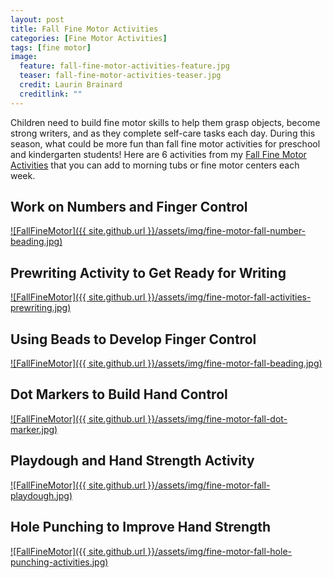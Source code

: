 ```yaml
---
layout: post
title: Fall Fine Motor Activities
categories: [Fine Motor Activities]
tags: [fine motor]
image:
  feature: fall-fine-motor-activities-feature.jpg
  teaser: fall-fine-motor-activities-teaser.jpg
  credit: Laurin Brainard
  creditlink: ""
---
```

Children need to build fine motor skills to help them grasp objects, become strong writers, and as they complete self-care tasks each day. During this season, what could be more fun than fall fine motor activities for preschool and kindergarten students! Here are 6 activities from my [Fall Fine Motor Activities](https://www.teacherspayteachers.com/Product/Fall-Fine-Motor-Skills-Activities-Hole-Punch-Tracing-Prewriting-Playdough-More-8039943?st=41030671373b72ebc21c69d36073ba04&utm_source=PB%20Blog&utm_campaign=Fine%20Motor%20Activities) that you can add to morning tubs or fine motor centers each week. 

## Work on Numbers and Finger Control

[![FallFineMotor]({{ site.github.url }}/assets/img/fine-motor-fall-number-beading.jpg)](https://www.teacherspayteachers.com/Product/Fall-Fine-Motor-Skills-Activities-Hole-Punch-Tracing-Prewriting-Playdough-More-8039943?st=41030671373b72ebc21c69d36073ba04&utm_source=PB%20Blog&utm_campaign=Fine%20Motor%20Activities)


## Prewriting Activity to Get Ready for Writing

[![FallFineMotor]({{ site.github.url }}/assets/img/fine-motor-fall-activities-prewriting.jpg)](https://www.teacherspayteachers.com/Product/Fall-Fine-Motor-Skills-Activities-Hole-Punch-Tracing-Prewriting-Playdough-More-8039943?st=41030671373b72ebc21c69d36073ba04&utm_source=PB%20Blog&utm_campaign=Fine%20Motor%20Activities)

## Using Beads to Develop Finger Control 

[![FallFineMotor]({{ site.github.url }}/assets/img/fine-motor-fall-beading.jpg)](https://www.teacherspayteachers.com/Product/Fall-Fine-Motor-Skills-Activities-Hole-Punch-Tracing-Prewriting-Playdough-More-8039943?st=41030671373b72ebc21c69d36073ba04&utm_source=PB%20Blog&utm_campaign=Fine%20Motor%20Activities)


## Dot Markers to Build Hand Control

[![FallFineMotor]({{ site.github.url }}/assets/img/fine-motor-fall-dot-marker.jpg)](https://www.teacherspayteachers.com/Product/Fall-Fine-Motor-Skills-Activities-Hole-Punch-Tracing-Prewriting-Playdough-More-8039943?st=41030671373b72ebc21c69d36073ba04&utm_source=PB%20Blog&utm_campaign=Fine%20Motor%20Activities)

## Playdough and Hand Strength Activity

[![FallFineMotor]({{ site.github.url }}/assets/img/fine-motor-fall-playdough.jpg)](https://www.teacherspayteachers.com/Product/Fall-Fine-Motor-Skills-Activities-Hole-Punch-Tracing-Prewriting-Playdough-More-8039943?st=41030671373b72ebc21c69d36073ba04&utm_source=PB%20Blog&utm_campaign=Fine%20Motor%20Activities)

## Hole Punching to Improve Hand Strength

[![FallFineMotor]({{ site.github.url }}/assets/img/fine-motor-fall-hole-punching-activities.jpg)](https://www.teacherspayteachers.com/Product/Fall-Fine-Motor-Skills-Activities-Hole-Punch-Tracing-Prewriting-Playdough-More-8039943?st=41030671373b72ebc21c69d36073ba04&utm_source=PB%20Blog&utm_campaign=Fine%20Motor%20Activities)